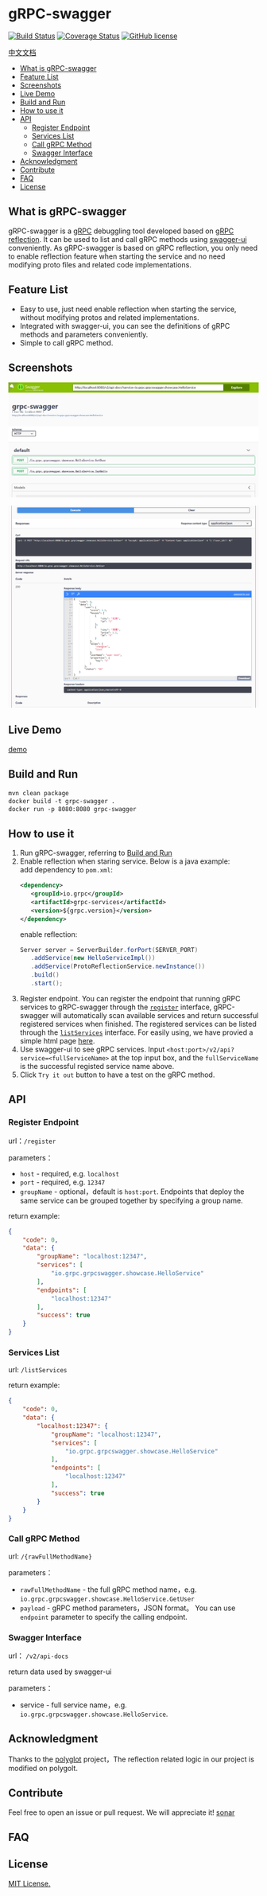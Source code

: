 # gRPC-swagger

[![Build Status](https://travis-ci.com/grpc-swagger/grpc-swagger.svg?branch=master)](https://travis-ci.com/grpc-swagger/grpc-swagger)
[![Coverage Status](https://codecov.io/gh/grpc-swagger/grpc-swagger/branch/master/graph/badge.svg)](https://codecov.io/gh/grpc-swagger/grpc-swagger)
[![GitHub license](https://img.shields.io/github/license/Naereen/StrapDown.js.svg)](https://github.com/Naereen/StrapDown.js/blob/master/LICENSE)

[中文文档](README.md)

<!-- toc -->

- [What is gRPC-swagger](#what-is-grpc-swagger)
- [Feature List](#feature-list)
- [Screenshots](#screenshots)
- [Live Demo](#live-demo)
- [Build and Run](#build-and-run)
- [How to use it](#how-to-use-it)
- [API](#api)
  * [Register Endpoint](#register-endpoint)
  * [Services List](#services-list)
  * [Call gRPC Method](#call-grpc-method)
  * [Swagger Interface](#swagger-interface)
- [Acknowledgment](#acknowledgment)
- [Contribute](#contribute)
- [FAQ](#faq)
- [License](#license)

<!-- tocstop -->

## What is gRPC-swagger

gRPC-swagger is a [gRPC](https://github.com/grpc/) debuggling tool developed based on [gRPC reflection](https://github.com/grpc/grpc/blob/master/doc/server-reflection.md). It can be used to list and call gRPC methods using [swagger-ui](https://github.com/swagger-api/swagger-ui) conveniently. As gRPC-swagger is based on gRPC reflection, you only need to enable reflection feature when starting the service and no need modifying proto files and related code implementations. 

## Feature List

* Easy to use, just need enable reflection when starting the service, without modifying protos and related implementations.
* Integrated with swagger-ui, you can see the definitions of gRPC methods and parameters conveniently.
* Simple to call gRPC method.

## Screenshots

![](doc/screenshots/01.png)

![](doc/screenshots/02.png)


## Live Demo

[demo](http://ui.grpcs.top)


## Build and Run
```
mvn clean package
docker build -t grpc-swagger .
docker run -p 8080:8080 grpc-swagger
```

## How to use it
1. Run gRPC-swagger, referring to [Build and Run](#build-and-run) 
2. Enable reflection when staring service. Below is a java example:  
	add dependency to `pom.xml`:
   	```xml
   	<dependency>
       <groupId>io.grpc</groupId>
       <artifactId>grpc-services</artifactId>
       <version>${grpc.version}</version>
   	</dependency>
   	```
   	enable reflection:
   	```java
   	Server server = ServerBuilder.forPort(SERVER_PORT)
       .addService(new HelloServiceImpl())
       .addService(ProtoReflectionService.newInstance())
       .build()
       .start();
   	```
3. Register endpoint. You can register the endpoint that running gRPC services to gRPC-swagger through the [`register`](#register-endpoint) interface, gRPC-swagger will automatically scan available services and return successful registered services when finished. The registered services can be listed through the [`listServices`](#services-list) interface. For easily using, we have provied a simple html page [here](http://ui.grpcs.top/service.html).
4. Use swagger-ui to see gRPC services. Input `<host:port>/v2/api?service=<fullServiceName>` at the top input box, and the `fullServiceName` is the successful registed service name above.
5. Click `Try it out` button to have a test on the gRPC method.

## API
### Register Endpoint

url：`/register`

parameters：
* `host` - required, e.g. `localhost`
* `port` - required, e.g. `12347`
* `groupName` - optional，default is `host:port`. Endpoints that deploy the same service can be grouped together by specifying a group name.

return example:
```json 
{
    "code": 0, 
    "data": {
        "groupName": "localhost:12347", 
        "services": [
            "io.grpc.grpcswagger.showcase.HelloService"
        ], 
        "endpoints": [
            "localhost:12347"
        ], 
        "success": true
    }
}
```

### Services List
url: `/listServices`

return example:
```json 
{
    "code": 0,
    "data": {
        "localhost:12347": {
            "groupName": "localhost:12347",
            "services": [
                "io.grpc.grpcswagger.showcase.HelloService"
            ],
            "endpoints": [
                "localhost:12347"
            ],
            "success": true
        }
    }
}
```

### Call gRPC Method 
url: `/{rawFullMethodName}`

parameters：
* `rawFullMethodName` - the full gRPC method name，e.g. `io.grpc.grpcswagger.showcase.HelloService.GetUser`
* `payload` - gRPC method parameters，JSON format。 You can use `endpoint` parameter to specify the calling endpoint.

### Swagger Interface
url： `/v2/api-docs`

return data used by swagger-ui

parameters：
* service - full service name，e.g. `io.grpc.grpcswagger.showcase.HelloService`.

## Acknowledgment
Thanks to the [polyglot](https://github.com/grpc-ecosystem/polyglot) project，The reflection related logic in our project is modified on polygolt.

## Contribute
Feel free to open an issue or pull request. We will appreciate it!
[sonar](https://sonarcloud.io/dashboard?id=io.grpc%3Agrpc-swagger)

## FAQ

## License
[MIT License.](/LICENSE)